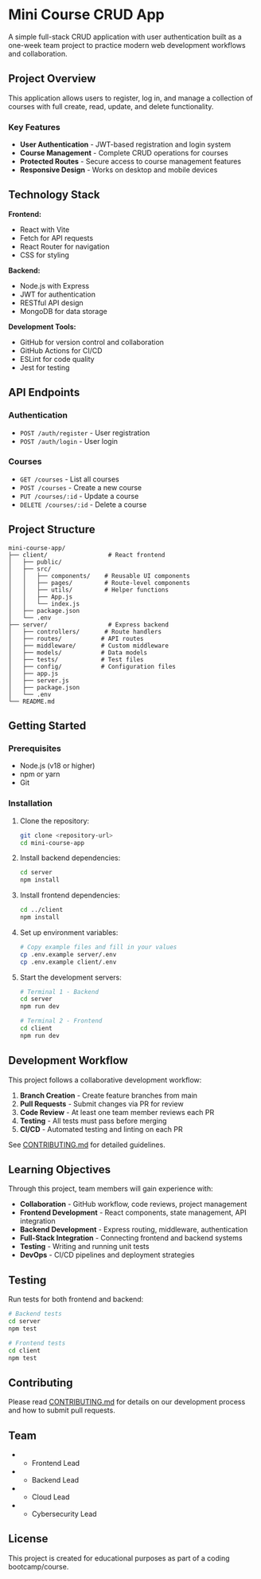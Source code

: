 # Mini Course CRUD App

A simple full-stack CRUD application with user authentication built as a one-week team project to practice modern web development workflows and collaboration.

## Project Overview

This application allows users to register, log in, and manage a collection of courses with full create, read, update, and delete functionality.

### Key Features

- **User Authentication** - JWT-based registration and login system
- **Course Management** - Complete CRUD operations for courses
- **Protected Routes** - Secure access to course management features
- **Responsive Design** - Works on desktop and mobile devices

## Technology Stack

**Frontend:**
- React with Vite
- Fetch for API requests
- React Router for navigation
- CSS for styling

**Backend:**
- Node.js with Express
- JWT for authentication
- RESTful API design
- MongoDB for data storage

**Development Tools:**
- GitHub for version control and collaboration
- GitHub Actions for CI/CD
- ESLint for code quality
- Jest for testing

## API Endpoints

### Authentication
- `POST /auth/register` - User registration
- `POST /auth/login` - User login

### Courses
- `GET /courses` - List all courses
- `POST /courses` - Create a new course
- `PUT /courses/:id` - Update a course
- `DELETE /courses/:id` - Delete a course

## Project Structure

```
mini-course-app/
├── client/                 # React frontend
│   ├── public/
│   ├── src/
│   │   ├── components/    # Reusable UI components
│   │   ├── pages/         # Route-level components
│   │   ├── utils/         # Helper functions
│   │   ├── App.js
│   │   └── index.js
│   ├── package.json
│   └── .env
├── server/                 # Express backend
│   ├── controllers/       # Route handlers
│   ├── routes/           # API routes
│   ├── middleware/       # Custom middleware
│   ├── models/           # Data models
│   ├── tests/            # Test files
│   ├── config/           # Configuration files
│   ├── app.js
│   ├── server.js
│   ├── package.json
│   └── .env
└── README.md
```

## Getting Started

### Prerequisites
- Node.js (v18 or higher)
- npm or yarn
- Git

### Installation

1. Clone the repository:
   ```bash
   git clone <repository-url>
   cd mini-course-app
   ```

2. Install backend dependencies:
   ```bash
   cd server
   npm install
   ```

3. Install frontend dependencies:
   ```bash
   cd ../client
   npm install
   ```

4. Set up environment variables:
   ```bash
   # Copy example files and fill in your values
   cp .env.example server/.env
   cp .env.example client/.env
   ```

5. Start the development servers:
   ```bash
   # Terminal 1 - Backend
   cd server
   npm run dev

   # Terminal 2 - Frontend
   cd client
   npm run dev
   ```

## Development Workflow

This project follows a collaborative development workflow:

1. **Branch Creation** - Create feature branches from main
2. **Pull Requests** - Submit changes via PR for review
3. **Code Review** - At least one team member reviews each PR
4. **Testing** - All tests must pass before merging
5. **CI/CD** - Automated testing and linting on each PR

See [CONTRIBUTING.md](.github/CONTRIBUTING.md) for detailed guidelines.

## Learning Objectives

Through this project, team members will gain experience with:

- **Collaboration** - GitHub workflow, code reviews, project management
- **Frontend Development** - React components, state management, API integration
- **Backend Development** - Express routing, middleware, authentication
- **Full-Stack Integration** - Connecting frontend and backend systems
- **Testing** - Writing and running unit tests
- **DevOps** - CI/CD pipelines and deployment strategies

## Testing

Run tests for both frontend and backend:

```bash
# Backend tests
cd server
npm test

# Frontend tests
cd client
npm test
```

## Contributing

Please read [CONTRIBUTING.md](.github/CONTRIBUTING.md) for details on our development process and how to submit pull requests.

## Team

-  - Frontend Lead
-  - Backend Lead
-  - Cloud Lead
-  - Cybersecurity Lead

## License

This project is created for educational purposes as part of a coding bootcamp/course.
